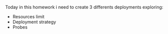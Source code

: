 Today in this homework i need to create 3 differents deployments exploring:
- Resources limit
- Deployment strategy
- Probes